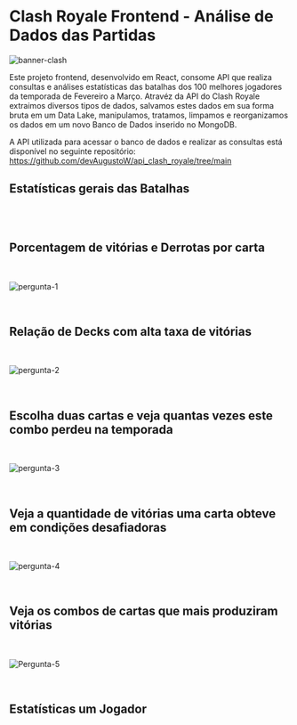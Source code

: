 # Clash Royale Frontend - Análise de Dados das Partidas

![banner-clash](https://github.com/user-attachments/assets/f1a65eca-29d4-434d-b7c7-1fb1de67eb5f)

Este projeto frontend, desenvolvido em React, consome API que realiza consultas e análises estatísticas das batalhas dos 100 melhores jogadores da temporada de Fevereiro a Março. Atravéz da API do Clash Royale extraimos diversos tipos de dados, salvamos estes dados em sua forma bruta em um Data Lake, manipulamos, tratamos, limpamos e reorganizamos os dados em um novo Banco de Dados inserido no MongoDB.

A API utilizada para acessar o banco de dados e realizar as consultas está disponível no seguinte repositório: https://github.com/devAugustoW/api_clash_royale/tree/main

## Estatísticas gerais das Batalhas

<br>


<br>

## Porcentagem de vitórias e Derrotas por carta

<br>

![pergunta-1](https://github.com/user-attachments/assets/1cf25c30-a3c3-4803-9b75-053a0817cdab)

<br>

## Relação de Decks com alta taxa de vitórias

<br>

![pergunta-2](https://github.com/user-attachments/assets/5aa9f438-5054-4876-a583-5f76ac3fee81)

<br>

## Escolha duas cartas e veja quantas vezes este combo perdeu na temporada

<br>

![pergunta-3](https://github.com/user-attachments/assets/b0813bcd-4c4e-4d2a-ba90-046f9f5e87d2)

<br>

## Veja a quantidade de vitórias uma carta obteve em condições desafiadoras

<br>

![pergunta-4](https://github.com/user-attachments/assets/8624c83f-61d7-411b-b461-0997dfa25909)

<br>

## Veja os combos de cartas que mais produziram vitórias

<br>

![Pergunta-5](https://github.com/user-attachments/assets/c54564bc-f155-46fc-bd50-31bd21ea4779)

<br>

## Estatísticas um Jogador

<br>